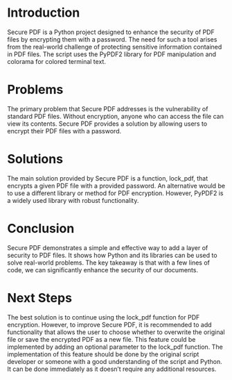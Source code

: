 # Introduction

Secure PDF is a Python project designed to enhance the security of PDF files by encrypting them with a password. The need for such a tool arises from the real-world challenge of protecting sensitive information contained in PDF files. The script uses the PyPDF2 library for PDF manipulation and colorama for colored terminal text.

# Problems

The primary problem that Secure PDF addresses is the vulnerability of standard PDF files. Without encryption, anyone who can access the file can view its contents. Secure PDF provides a solution by allowing users to encrypt their PDF files with a password.

# Solutions

The main solution provided by Secure PDF is a function, lock_pdf, that encrypts a given PDF file with a provided password. An alternative would be to use a different library or method for PDF encryption. However, PyPDF2 is a widely used library with robust functionality.

# Conclusion

Secure PDF demonstrates a simple and effective way to add a layer of security to PDF files. It shows how Python and its libraries can be used to solve real-world problems. The key takeaway is that with a few lines of code, we can significantly enhance the security of our documents.

# Next Steps

The best solution is to continue using the lock_pdf function for PDF encryption. However, to improve Secure PDF, it is recommended to add functionality that allows the user to choose whether to overwrite the original file or save the encrypted PDF as a new file. This feature could be implemented by adding an optional parameter to the lock_pdf function. The implementation of this feature should be done by the original script developer or someone with a good understanding of the script and Python. It can be done immediately as it doesn’t require any additional resources.
